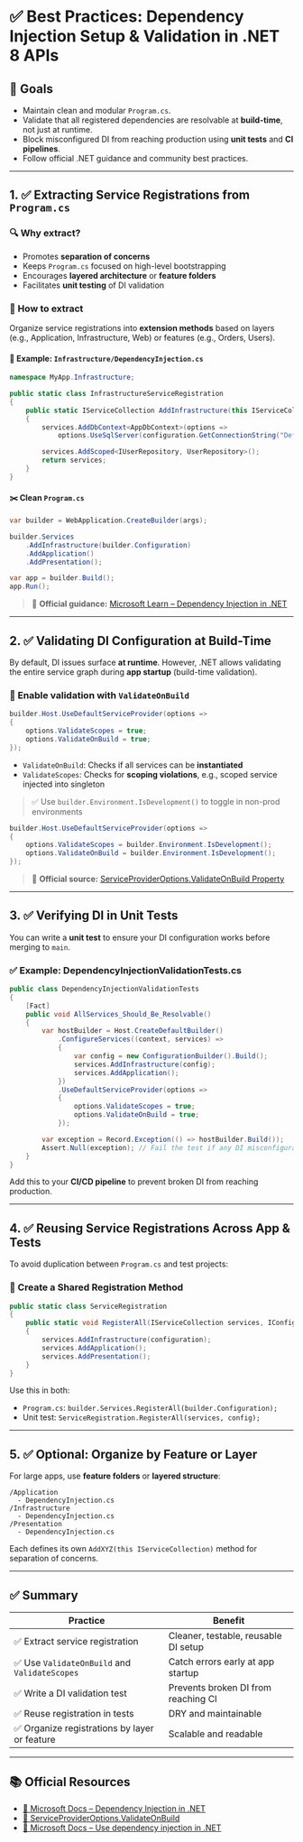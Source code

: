 
# ✅ Best Practices: Dependency Injection Setup & Validation in .NET 8 APIs

## 🎯 Goals

- Maintain clean and modular `Program.cs`.
- Validate that all registered dependencies are resolvable at **build-time**, not just at runtime.
- Block misconfigured DI from reaching production using **unit tests** and **CI pipelines**.
- Follow official .NET guidance and community best practices.

---

## 1. ✅ Extracting Service Registrations from `Program.cs`

### 🔍 Why extract?

- Promotes **separation of concerns**
- Keeps `Program.cs` focused on high-level bootstrapping
- Encourages **layered architecture** or **feature folders**
- Facilitates **unit testing** of DI validation

### 🧱 How to extract

Organize service registrations into **extension methods** based on layers (e.g., Application, Infrastructure, Web) or features (e.g., Orders, Users).

#### 📁 Example: `Infrastructure/DependencyInjection.cs`

```csharp
namespace MyApp.Infrastructure;

public static class InfrastructureServiceRegistration
{
    public static IServiceCollection AddInfrastructure(this IServiceCollection services, IConfiguration configuration)
    {
        services.AddDbContext<AppDbContext>(options =>
            options.UseSqlServer(configuration.GetConnectionString("Default")));

        services.AddScoped<IUserRepository, UserRepository>();
        return services;
    }
}
```

#### ✂️ Clean `Program.cs`

```csharp
var builder = WebApplication.CreateBuilder(args);

builder.Services
    .AddInfrastructure(builder.Configuration)
    .AddApplication()
    .AddPresentation();

var app = builder.Build();
app.Run();
```

> 📘 **Official guidance:** [Microsoft Learn – Dependency Injection in .NET](https://learn.microsoft.com/en-us/dotnet/core/extensions/dependency-injection)

---

## 2. ✅ Validating DI Configuration at Build-Time

By default, DI issues surface **at runtime**. However, .NET allows validating the entire service graph during **app startup** (build-time validation).

### 🧪 Enable validation with `ValidateOnBuild`

```csharp
builder.Host.UseDefaultServiceProvider(options =>
{
    options.ValidateScopes = true;
    options.ValidateOnBuild = true;
});
```

- `ValidateOnBuild`: Checks if all services can be **instantiated**
- `ValidateScopes`: Checks for **scoping violations**, e.g., scoped service injected into singleton

> ✅ Use `builder.Environment.IsDevelopment()` to toggle in non-prod environments

```csharp
builder.Host.UseDefaultServiceProvider(options =>
{
    options.ValidateScopes = builder.Environment.IsDevelopment();
    options.ValidateOnBuild = builder.Environment.IsDevelopment();
});
```

> 📘 **Official source:** [ServiceProviderOptions.ValidateOnBuild Property](https://learn.microsoft.com/en-us/dotnet/api/microsoft.extensions.dependencyinjection.serviceprovideroptions.validateonbuild)

---

## 3. ✅ Verifying DI in Unit Tests

You can write a **unit test** to ensure your DI configuration works before merging to `main`.

### ✅ Example: DependencyInjectionValidationTests.cs

```csharp
public class DependencyInjectionValidationTests
{
    [Fact]
    public void AllServices_Should_Be_Resolvable()
    {
        var hostBuilder = Host.CreateDefaultBuilder()
            .ConfigureServices((context, services) =>
            {
                var config = new ConfigurationBuilder().Build();
                services.AddInfrastructure(config);
                services.AddApplication();
            })
            .UseDefaultServiceProvider(options =>
            {
                options.ValidateScopes = true;
                options.ValidateOnBuild = true;
            });

        var exception = Record.Exception(() => hostBuilder.Build());
        Assert.Null(exception); // Fail the test if any DI misconfiguration exists
    }
}
```

Add this to your **CI/CD pipeline** to prevent broken DI from reaching production.

---

## 4. ✅ Reusing Service Registrations Across App & Tests

To avoid duplication between `Program.cs` and test projects:

### 🧩 Create a Shared Registration Method

```csharp
public static class ServiceRegistration
{
    public static void RegisterAll(IServiceCollection services, IConfiguration configuration)
    {
        services.AddInfrastructure(configuration);
        services.AddApplication();
        services.AddPresentation();
    }
}
```

Use this in both:

- `Program.cs`: `builder.Services.RegisterAll(builder.Configuration);`
- Unit test: `ServiceRegistration.RegisterAll(services, config);`

---

## 5. ✅ Optional: Organize by Feature or Layer

For large apps, use **feature folders** or **layered structure**:

```
/Application
  - DependencyInjection.cs
/Infrastructure
  - DependencyInjection.cs
/Presentation
  - DependencyInjection.cs
```

Each defines its own `AddXYZ(this IServiceCollection)` method for separation of concerns.

---

## ✅ Summary

| Practice | Benefit |
|---------|---------|
| ✅ Extract service registration | Cleaner, testable, reusable DI setup |
| ✅ Use `ValidateOnBuild` and `ValidateScopes` | Catch errors early at app startup |
| ✅ Write a DI validation test | Prevents broken DI from reaching CI |
| ✅ Reuse registration in tests | DRY and maintainable |
| ✅ Organize registrations by layer or feature | Scalable and readable |

---

## 📚 Official Resources

- [🔗 Microsoft Docs – Dependency Injection in .NET](https://learn.microsoft.com/en-us/dotnet/core/extensions/dependency-injection)
- [🔗 ServiceProviderOptions.ValidateOnBuild](https://learn.microsoft.com/en-us/dotnet/api/microsoft.extensions.dependencyinjection.serviceprovideroptions.validateonbuild)
- [🔗 Microsoft Docs – Use dependency injection in .NET](https://learn.microsoft.com/en-us/dotnet/core/extensions/dependency-injection-usage)
